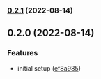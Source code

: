 

### [0.2.1](https://github.com/tuan231195/monorepo-template/compare/odd-server-v0.2.0...odd-server-v0.2.1) (2022-08-14)

## 0.2.0 (2022-08-14)


### Features

* initial setup ([ef8a985](https://github.com/tuan231195/monorepo-template/commit/ef8a98584c0b3ee00e3a8d07bf441382374ba38c))